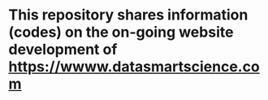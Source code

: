 # This repository shares information (codes) on the on-going website development of https://wwww.datasmartscience.com
